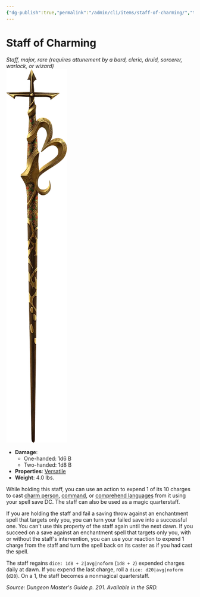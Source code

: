 ```yaml
---
{"dg-publish":true,"permalink":"/admin/cli/items/staff-of-charming/","tags":["compendium/src/5e/dmg","item/attunement/required","item/property/versatile","item/rarity/rare","item/tier/major","item/wondrous/staff"],"updated":"2025-01-11T15:32:20.722+00:00"}
---
```


# Staff of Charming
*Staff, major, rare (requires attunement by a bard, cleric, druid, sorcerer, warlock, or wizard)*  
![](https://raw.githubusercontent.com/5etools-mirror-2/5etools-img/main/items/DMG/Staff%20of%20Charming.webp#right)  

- **Damage**:
  - One-handed: 1d6 B
  - Two-handed: 1d8 B
- **Properties**: [Versatile](/3-Mechanics/CLI/rules/item-properties.md#Versatile)
- **Weight**: 4.0 lbs.

While holding this staff, you can use an action to expend 1 of its 10 charges to cast [charm person](/Admin/CLI/spells/charm-person.md), [command](/Admin/CLI/spells/command.md), or [comprehend languages](/Admin/CLI/spells/comprehend-languages.md) from it using your spell save DC. The staff can also be used as a magic quarterstaff.

If you are holding the staff and fail a saving throw against an enchantment spell that targets only you, you can turn your failed save into a successful one. You can't use this property of the staff again until the next dawn. If you succeed on a save against an enchantment spell that targets only you, with or without the staff's intervention, you can use your reaction to expend 1 charge from the staff and turn the spell back on its caster as if you had cast the spell.

The staff regains `dice: 1d8 + 2|avg|noform` (`1d8 + 2`) expended charges daily at dawn. If you expend the last charge, roll a `dice: d20|avg|noform` (`d20`). On a 1, the staff becomes a nonmagical quarterstaff.

*Source: Dungeon Master's Guide p. 201. Available in the SRD.*